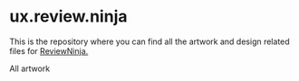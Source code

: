 ux.review.ninja
===============

This is the repository where you can find all the artwork and design related files for [ReviewNinja.](https://github.com/reviewninja/review.ninja/ReviewNinja)

All artwork 
